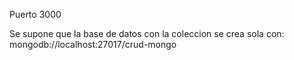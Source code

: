 Puerto 3000

Se supone que la base de datos con la coleccion se crea sola con:
mongodb://localhost:27017/crud-mongo

